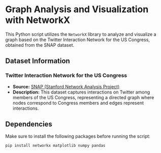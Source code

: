 # Graph Analysis and Visualization with NetworkX

This Python script utilizes the `NetworkX` library to analyze and visualize a graph based on the Twitter Interaction Network for the US Congress, obtained from the SNAP dataset. 


## Dataset Information

### Twitter Interaction Network for the US Congress

- **Source:** [SNAP (Stanford Network Analysis Project)](https://snap.stanford.edu)
- **Description:** This dataset captures interactions on Twitter among members of the US Congress, representing a directed graph where nodes correspond to Congress members and edges represent interactions.

## Dependencies

Make sure to install the following packages before running the script:

```bash
pip install networkx matplotlib numpy pandas 
